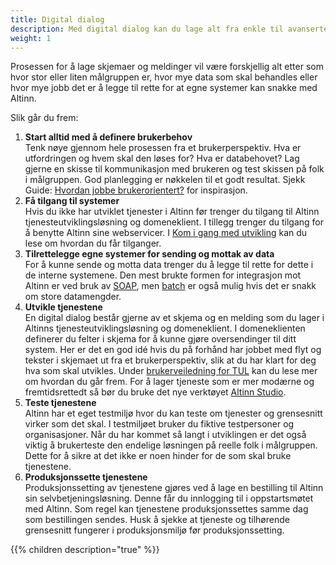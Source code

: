 ```yaml
---
title: Digital dialog
description: Med digital dialog kan du lage alt fra enkle til avanserte skjemaer. 
weight: 1
---
```


Prosessen for å lage skjemaer og meldinger vil være forskjellig alt etter som hvor stor eller liten målgruppen er, hvor mye data som skal behandles eller hvor mye jobb det er å legge til rette for at egne systemer kan snakke med Altinn.

Slik går du frem: 

1. **Start alltid med å definere brukerbehov**<br>Tenk nøye gjennom hele prosessen fra et brukerperspektiv. Hva er utfordringen og hvem skal den løses for? Hva er databehovet? Lag gjerne en skisse til kommunikasjon med brukeren og test skissen på folk i målgruppen. God planlegging er nøkkelen til et godt resultat. Sjekk Guide: [Hvordan jobbe brukerorientert?](https://www.altinndigital.no/kom-i-gang/hvordan-jobbe-brukerorientert/) for inspirasjon.
2. **Få tilgang til systemer**<br>Hvis du ikke har utviklet tjenester i Altinn før trenger du tilgang til Altinn tjenesteutviklingsløsning og domeneklient. I tillegg trenger du tilgang for å benytte Altinn sine webservicer. I [Kom i gang med utvikling](/docs/kom-i-gang-med-utvikling/) kan du lese om hvordan du får tilganger.
3. **Tilrettelegge egne systemer for sending og mottak av data**<br>For å kunne sende og motta data trenger du å legge til rette for dette i de interne systemene. Den mest brukte formen for integrasjon mot Altinn er ved bruk av [SOAP](/docs/api/tjenesteeiere/soap/), men [batch](/docs/api/tjenesteeiere/batch/) er også mulig hvis det er snakk om store datamengder.
4. **Utvikle tjenestene**<br>En digital dialog består gjerne av et skjema og en melding som du lager i Altinns tjenesteutviklingsløsning og domeneklient. I domeneklienten definerer du felter i skjema for å kunne gjøre oversendinger til ditt system. Her er det en god idé hvis du på forhånd har jobbet med flyt og tekster i skjemaet ut fra et brukerperspektiv, slik at du har klart for deg hva som skal utvikles. Under [brukerveiledning for TUL](/docs/tul/) kan du lese mer om hvordan du går frem. For å lager tjeneste som er mer modærne og fremtidsrettedt så bør du bruke det nye verktøyet [Altinn Studio](/docs/altinn-studio/).  
5. **Teste tjenestene**<br>Altinn har et eget testmiljø hvor du kan teste om tjenester og grensesnitt virker som det skal. I testmiljøet bruker du fiktive testpersoner og organisasjoner. Når du har kommet så langt i utviklingen er det også viktig å brukerteste den endelige løsningen på reelle folk i målgruppen. Dette for å sikre at det ikke er noen hinder for de som skal bruke tjenestene.
6. **Produksjonssette tjenestene**<br>Produksjonssetting av tjenestene gjøres ved å lage en bestilling til Altinn sin selvbetjeningsløsning. Denne får du innlogging til i oppstartsmøtet med Altinn. Som regel kan tjenestene produksjonssettes samme dag som bestillingen sendes. Husk å sjekke at tjeneste og tilhørende grensesnitt fungerer i produksjonsmiljø før produksjonssetting.

{{% children description="true" %}}
